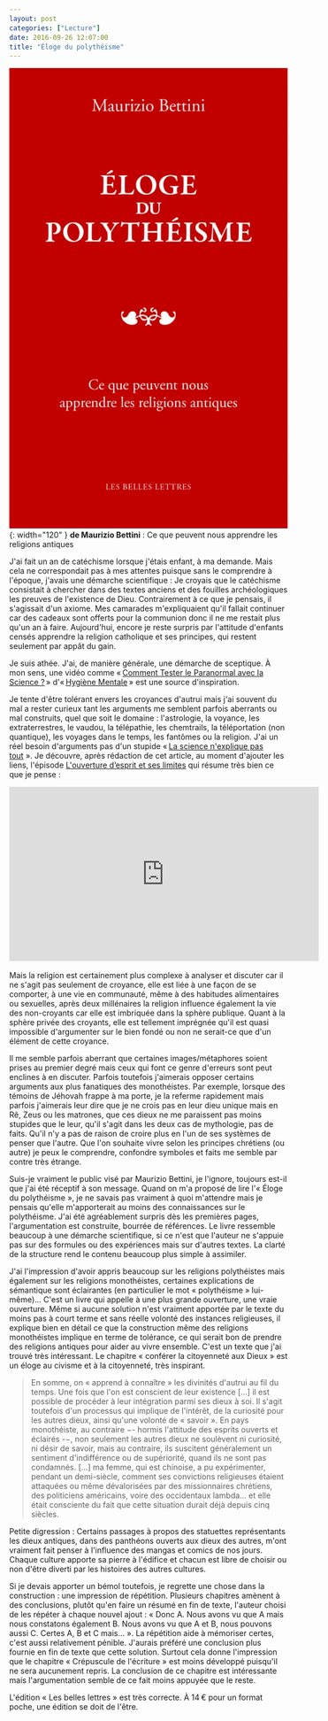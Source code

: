 ```yaml
---
layout: post
categories: ["Lecture"]
date: 2016-09-26 12:07:00
title: "Éloge du polythéisme"
---
```


![couverture](/assets/images/couv_lecture/eloge_polytheisme.webp){: width="120" } **de Maurizio Bettini** : Ce
que peuvent nous apprendre les religions antiques

J'ai fait un an de catéchisme lorsque j'étais enfant, à ma demande. Mais
cela ne correspondait pas à mes attentes puisque sans le comprendre à
l'époque, j'avais une démarche scientifique : Je croyais que le
catéchisme consistait à chercher dans des textes anciens et des fouilles
archéologiques les preuves de l'existence de Dieu. Contrairement à ce
que je pensais, il s'agissait d'un axiome. Mes camarades m'expliquaient
qu'il fallait continuer car des cadeaux sont offerts pour la communion
donc il ne me restait plus qu'un an à faire. Aujourd'hui, encore je
reste surpris par l'attitude d'enfants censés apprendre la religion
catholique et ses principes, qui restent seulement par appât du gain.

Je suis athée. J'ai, de manière générale, une démarche de sceptique. À
mon sens, une vidéo comme « [Comment Tester le Paranormal avec la Science ?](https://www.youtube.com/watch?v=pyj6ysoUBNw) »
d'« [Hygiène Mentale](https://www.youtube.com/channel/UCMFcMhePnH4onVHt2-ItPZw) » est une source d'inspiration.

Je tente d'être tolérant envers les croyances d'autrui mais j'ai souvent
du mal a rester curieux tant les arguments me semblent parfois aberrants
ou mal construits, quel que soit le domaine : l'astrologie, la voyance,
les extraterrestres, le vaudou, la télépathie, les chemtrails, la
téléportation (non quantique), les voyages dans le temps, les fantômes
ou la religion. J'ai un réel besoin d'arguments pas d'un stupide
« [La science n'explique pas tout](https://ploum.net/la-science-na-pas-reponse-a-tout/) ».
Je découvre, après
rédaction de cet article, au moment d'ajouter les liens, l'épisode
[L'ouverture d’esprit et ses limites](https://www.youtube.com/watch?v=wtJwVZGuiOY) qui résume très bien ce que je pense :

<iframe width="560" height="315" src="https://www.youtube.com/embed/wtJwVZGuiOY" title="YouTube video player" frameborder="0" allow="accelerometer; autoplay; clipboard-write; encrypted-media; gyroscope; picture-in-picture" allowfullscreen></iframe>

Mais la religion est certainement plus complexe à analyser et discuter
car il ne s'agit pas seulement de croyance, elle est liée à une façon de
se comporter, à une vie en communauté, même à des habitudes alimentaires
ou sexuelles, après deux millénaires la religion influence également la
vie des non-croyants car elle est imbriquée dans la sphère publique.
Quant à la sphère privée des croyants, elle est tellement imprégnée
qu'il est quasi impossible d'argumenter sur le bien fondé ou non ne
serait-ce que d'un élément de cette croyance.

Il me semble parfois aberrant que certaines images/métaphores soient
prises au premier degré mais ceux qui font ce genre d'erreurs sont peut
enclines à en discuter. Parfois toutefois j'aimerais opposer certains
arguments aux plus fanatiques des monothéistes. Par exemple, lorsque des
témoins de Jéhovah frappe à ma porte, je la referme rapidement mais
parfois j'aimerais leur dire que je ne crois pas en leur dieu unique
mais en Rê, Zeus ou les matrones, que ces dieux ne me paraissent pas
moins stupides que le leur, qu'il s'agit dans les deux cas de
mythologie, pas de faits. Qu'il n'y a pas de raison de croire plus en
l'un de ses systèmes de penser que l'autre. Que l'on souhaite vivre
selon les principes chrétiens (ou autre) je peux le comprendre,
confondre symboles et faits me semble par contre très étrange.

Suis-je vraiment le public visé par Maurizio Bettini, je l'ignore,
toujours est-il que j'ai été réceptif à son message. Quand on m'a
proposé de lire l'« Éloge du polythéisme », je ne savais pas vraiment à
quoi m'attendre mais je pensais qu'elle m'apporterait au moins des
connaissances sur le polythéisme. J'ai été agréablement surpris dès les
premières pages, l'argumentation est construite, bourrée de références.
Le livre ressemble beaucoup à une démarche scientifique, si ce n'est que
l'auteur ne s'appuie pas sur des formules ou des expériences mais sur
d'autres textes. La clarté de la structure rend le contenu beaucoup plus
simple à assimiler.

J'ai l'impression d'avoir appris beaucoup sur les religions polythéistes
mais également sur les religions monothéistes, certaines explications de
sémantique sont éclairantes (en particulier le mot « polythéisme »
lui-même)… C'est un livre qui appelle à une plus grande ouverture, une
vraie ouverture. Même si aucune solution n'est vraiment apportée par le
texte du moins pas à court terme et sans réelle volonté des instances
religieuses, il explique bien en détail ce que la construction même des
religions monothéistes implique en terme de tolérance, ce qui serait bon
de prendre des religions antiques pour aider au vivre ensemble. C'est un
texte que j'ai trouvé très intéressant. Le chapitre « conférer la
citoyenneté aux Dieux » est un éloge au civisme et à la citoyenneté,
très inspirant.

> En somme, on « apprend à connaître » les divinités d'autrui au fil du
> temps. Une fois que l'on est conscient de leur existence \[…\] il
> est possible de procéder à leur intégration parmi ses dieux à soi. Il
> s'agit toutefois d'un processus qui implique de l'intérêt, de la
> curiosité pour les autres dieux, ainsi qu'une volonté de « savoir ».
> En pays monothéiste, au contraire −- hormis l'attitude des esprits
> ouverts et éclairés -−, non seulement les autres dieux ne soulèvent ni
> curiosité, ni désir de savoir, mais au contraire, ils suscitent
> généralement un sentiment d'indifférence ou de supériorité, quand ils
> ne sont pas condamnés. \[…\] ma femme, qui est chinoise, a pu
> expérimenter, pendant un demi-siècle, comment ses convictions
> religieuses étaient attaquées ou même dévalorisées par des
> missionnaires chrétiens, des politiciens américains, voire des
> occidentaux lambda… et elle était consciente du fait que cette
> situation durait déjà depuis cinq siècles.

Petite digression : Certains passages à propos des statuettes
représentants les dieux antiques, dans des panthéons ouverts aux dieux
des autres, m'ont vraiment fait penser à l'influence des mangas et
comics de nos jours. Chaque culture apporte sa pierre à l'édifice et
chacun est libre de choisir ou non d'être diverti par les histoires des
autres cultures.

Si je devais apporter un bémol toutefois, je regrette une chose dans la
construction : une impression de répétition. Plusieurs chapitres amènent
à des conclusions, plutôt qu'en faire un résumé en fin de texte,
l'auteur choisi de les répéter à chaque nouvel ajout : « Donc A. Nous
avons vu que A mais nous constatons également B. Nous avons vu que A et
B, nous pouvons aussi C. Certes A, B et C mais… ». La répétition aide
à mémoriser certes, c'est aussi relativement pénible. J'aurais préféré
une conclusion plus fournie en fin de texte que cette solution. Surtout
cela donne l'impression que le chapitre « Crépuscule de l'écriture » est
moins développé puisqu'il ne sera aucunement repris. La conclusion de ce
chapitre est intéressante mais l'argumentation semble de ce fait moins
appuyée que le reste.

L'édition « Les belles lettres » est très correcte. À 14 € pour un
format poche, une édition se doit de l'être.
